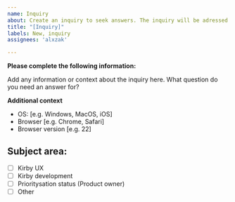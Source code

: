 ```yaml
---
name: Inquiry
about: Create an inquiry to seek answers. The inquiry will be adressed during open office hours on Tuesday and Thursday 9.15-10.15
title: "[Inquiry]"
labels: New, inquiry
assignees: 'alxzak'

---
```


**Please complete the following information:**

Add any information or context about the inquiry here. What question do you need an answer for?

**Additional context**
- OS: [e.g. Windows, MacOS, iOS]
- Browser [e.g. Chrome, Safari]
- Browser version [e.g. 22]

## Subject area:

<!-- Please check the one that applies to this PR using "x". -->

- [ ] Kirby UX
- [ ] Kirby development
- [ ] Prioritysation status (Product owner)
- [ ] Other
